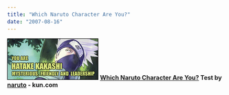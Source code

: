 ```yaml
---
title: "Which Naruto Character Are You?"
date: "2007-08-16"
---
```


![Hatake Kakashi](images/kakashi.jpg) **[Which Naruto Character Are You?](https://naruto-kun.com) Test by [naruto](https://www.naruto-kun.com "naruto") - kun.com**
